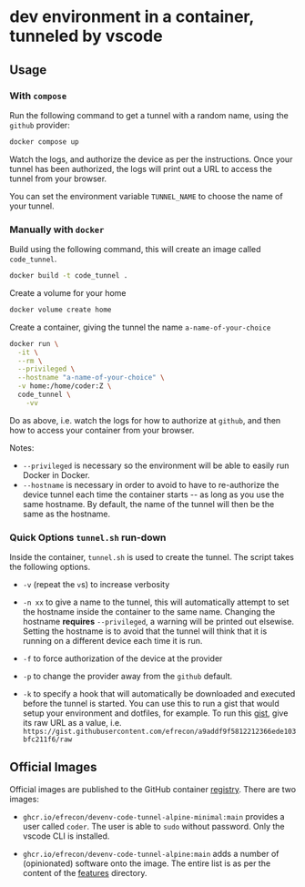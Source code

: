 # dev environment in a container, tunneled by vscode

## Usage

### With `compose`

Run the following command to get a tunnel with a random name, using the `github`
provider:

```bash
docker compose up
```

Watch the logs, and authorize the device as per the instructions. Once your
tunnel has been authorized, the logs will print out a URL to access the tunnel
from your browser.

You can set the environment variable `TUNNEL_NAME` to choose the name of your
tunnel.

### Manually with `docker`

Build using the following command, this will create an image called
`code_tunnel`.

```bash
docker build -t code_tunnel .
```

Create a volume for your home

```bash
docker volume create home
```

Create a container, giving the tunnel the name `a-name-of-your-choice`

```bash
docker run \
  -it \
  --rm \
  --privileged \
  --hostname "a-name-of-your-choice" \
  -v home:/home/coder:Z \
  code_tunnel \
    -vv
```

Do as above, i.e. watch the logs for how to authorize at `github`, and then how
to access your container from your browser.

Notes:

+ `--privileged` is necessary so the environment will be able to easily run
  Docker in Docker.
+ `--hostname` is necessary in order to avoid to have to re-authorize the device
  tunnel each time the container starts -- as long as you use the same hostname.
  By default, the name of the tunnel will then be the same as the hostname.

### Quick Options `tunnel.sh` run-down

Inside the container, `tunnel.sh` is used to create the tunnel. The script takes
the following options.

+ `-v` (repeat the `v`s) to increase verbosity
+ `-n xx` to give a name to the tunnel, this will automatically attempt to set
  the hostname inside the container to the same name. Changing the hostname
  **requires** `--privileged`, a warning will be printed out elsewise. Setting
  the hostname is to avoid that the tunnel will think that it is running on a
  different device each time it is run.
+ `-f` to force authorization of the device at the provider
+ `-p` to change the provider away from the `github` default.
+ `-k` to specify a hook that will automatically be downloaded and executed
  before the tunnel is started. You can use this to run a gist that would setup
  your environment and dotfiles, for example. To run this [gist], give its raw
  URL as a value, i.e.
  `https://gist.githubusercontent.com/efrecon/a9addf9f5812212366ede103bfc211f6/raw`

  [gist]: https://gist.github.com/efrecon/a9addf9f5812212366ede103bfc211f6

## Official Images

Official images are published to the GitHub container [registry]. There are two
images:

+ `ghcr.io/efrecon/devenv-code-tunnel-alpine-minimal:main` provides a user
  called `coder`. The user is able to `sudo` without password. Only the vscode
  CLI is installed.
+ `ghcr.io/efrecon/devenv-code-tunnel-alpine:main` adds a number of
  (opinionated) software onto the image. The entire list is as per the content
  of the [features](./share/features/) directory.

  [registry]: https://github.com/efrecon/devenv-code-tunnel/pkgs/container/devenv-code-tunnel-alpine
